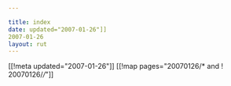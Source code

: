```yaml
---

title: index
date: updated="2007-01-26"]]
2007-01-26
layout: rut
---
```


[[!meta updated="2007-01-26"]]
[[!map pages="20070126/* and ! 20070126/*/*"]]
